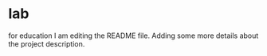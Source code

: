 # lab
for education
I am editing the README file. Adding some more details about the project description.
